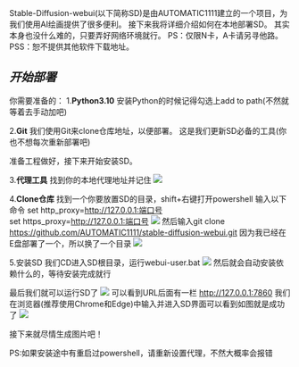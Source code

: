 Stable-Diffusion-webui(以下简称SD)是由AUTOMATIC1111建立的一个项目，为我们使用AI绘画提供了很多便利。
接下来我将详细介绍如何在本地部署SD。
其实本身也没什么难的，只要弄好网络环境就行。
PS：仅限N卡，A卡请另寻他路。
PSS：恕不提供其他软件下载地址。

## *开始部署*
你需要准备的：
1.**Python3.10**
安装Python的时候记得勾选上add to path(不然就等着去手动加吧)

2.**Git**
我们使用Git来clone仓库地址，以便部署。
这是我们更新SD必备的工具(你也不想每次重新部署吧)

准备工程做好，接下来开始安装SD。

3.**代理工具**
找到你的本地代理地址并记住
![](https://tenicol.oss-cn-shanghai.aliyuncs.com/website/%E4%BB%A3%E7%90%86%E5%9C%B0%E5%9D%80.png)

4.**Clone仓库**
找到一个你要放置SD的目录，shift+右键打开powershell
输入以下命令
set http_proxy=http://127.0.0.1:端口号  
set https_proxy=http://127.0.0.1:端口号
![](https://tenicol.oss-cn-shanghai.aliyuncs.com/website/%E4%BB%A3%E7%90%86%E8%AE%BE%E7%BD%AE.png)
然后输入git clone https://github.com/AUTOMATIC1111/stable-diffusion-webui.git
因为我已经在E盘部署了一个，所以换了一个目录
![](https://tenicol.oss-cn-shanghai.aliyuncs.com/website/SD%E9%83%A8%E7%BD%B2.png)

5.安装SD
我们CD进入SD根目录，运行webui-user.bat
![](https://tenicol.oss-cn-shanghai.aliyuncs.com/website/SD%E5%AE%89%E8%A3%85.png)
然后就会自动安装依赖什么的，等待安装完成就行

最后我们就可以运行SD了
![](https://tenicol.oss-cn-shanghai.aliyuncs.com/website/SD%E8%BF%90%E8%A1%8C%E7%95%8C%E9%9D%A2.png)
可以看到URL后面有一栏 http://127.0.0.1:7860
我们在浏览器(推荐使用Chrome和Edge)中输入并进入SD界面可以看到如图就是成功了
![](https://tenicol.oss-cn-shanghai.aliyuncs.com/website/SD%E7%95%8C%E9%9D%A2.png)

接下来就尽情生成图片吧！

PS:如果安装途中有重启过powershell，请重新设置代理，不然大概率会报错


